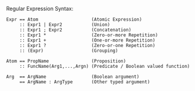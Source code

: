 Regular Expression Syntax:     
  
    Expr == Atom                    (Atomic Expression)
         :: Expr1 | Expr2           (Union)
         :: Expr1 ; Expr2           (Concatenation)
         :: Expr1 *                 (Zero-or-more Repetition)
         :: Expr1 +                 (One-or-more Repetition)
         :: Expr1 ?                 (Zero-or-one Repetition)
         :: (Expr)                  (Grouping)

    Atom == PropName                (Proposition)
         :: FuncName(Arg1,...,Argn) (Predicate / Boolean valued function)

    Arg  == ArgName                 (Boolean argument)
         == ArgName : ArgType       (Other typed argument)

